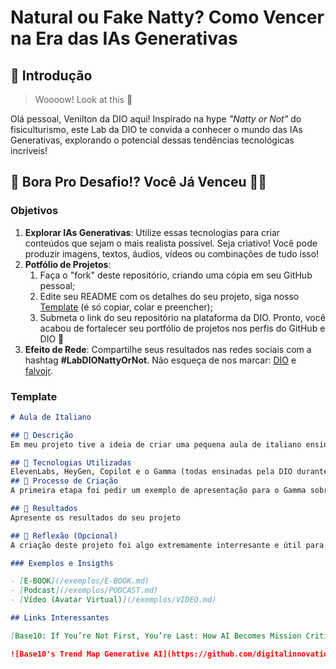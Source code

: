 # Natural ou Fake Natty? Como Vencer na Era das IAs Generativas

## 🚀 Introdução

> Woooow! Look at this 👀

Olá pessoal, Venilton da DIO aqui! Inspirado na hype _"Natty or Not"_ do fisiculturismo, este Lab da DIO te convida a conhecer o mundo das IAs Generativas, explorando o potencial dessas tendências tecnológicas incríveis!

## 🎯 Bora Pro Desafio!? Você Já Venceu 💪🤓

### Objetivos

1. **Explorar IAs Generativas**: Utilize essas tecnologias para criar conteúdos que sejam o mais realista possível. Seja criativo! Você pode produzir imagens, textos, áudios, vídeos ou combinações de tudo isso!
1. **Potfólio de Projetos**:
    1. Faça o "fork" deste repositório, criando uma cópia em seu GitHub pessoal;
    2. Edite seu README com os detalhes do seu projeto, siga nosso [Template](#template) (é só copiar, colar e preencher);
    3. Submeta o link do seu repositório na plataforma da DIO. Pronto, você acabou de fortalecer seu portfólio de projetos nos perfis do GitHub e DIO 🚀
1. **Efeito de Rede**: Compartilhe seus resultados nas redes sociais com a hashtag **#LabDIONattyOrNot**. Não esqueça de nos marcar: [DIO](https://www.linkedin.com/school/dio-makethechange) e [falvojr](https://www.linkedin.com/in/falvojr).

### Template

```markdown
# Aula de Italiano

## 📒 Descrição
Em meu projeto tive a ideia de criar uma pequena aula de italiano ensinando a falar algumas coisinhas iniciais e obrigatorias para uma apresentação escolar.

## 🤖 Tecnologias Utilizadas
ElevenLabs, HeyGen, Copilot e o Gamma (todas ensinadas pela DIO durante o bootcamp)
## 🧐 Processo de Criação
A primeira etapa foi pedir um exemplo de apresentação para o Gamma sobre uma aula de italiano e logo em seguida fui aprimorar algumas informações no chat do copilot onde acrescentei e mudei alguns detalhes, passando isso foi necessário a utilização do Eleven labs para utilização/criação de uma voz e assim que a voz foi finalizada utilizei o HeyGen para a criação de um pequeno video de um avatar ensinando um pouco sobre italiano.

## 🚀 Resultados
Apresente os resultados do seu projeto

## 💭 Reflexão (Opcional)
A criação deste projeto foi algo extremamente interresante e útil para minha evolução no mundo da IA e de um grande aprendizado e aperfeiçoamento na utilização de outras IAs. 

### Exemplos e Insigths

- [E-BOOK](/exemplos/E-BOOK.md)
- [Podcast](/exemplos/PODCAST.md)
- [Vídeo (Avatar Virtual)](/exemplos/VIDEO.md)

## Links Interessantes

[Base10: If You’re Not First, You’re Last: How AI Becomes Mission Critical](https://base10.vc/post/generative-ai-mission-critical/)

![Base10's Trend Map Generative AI](https://github.com/digitalinnovationone/lab-natty-or-not/assets/730492/f4df26e8-f8f7-4419-8252-c69d73ea930c)
